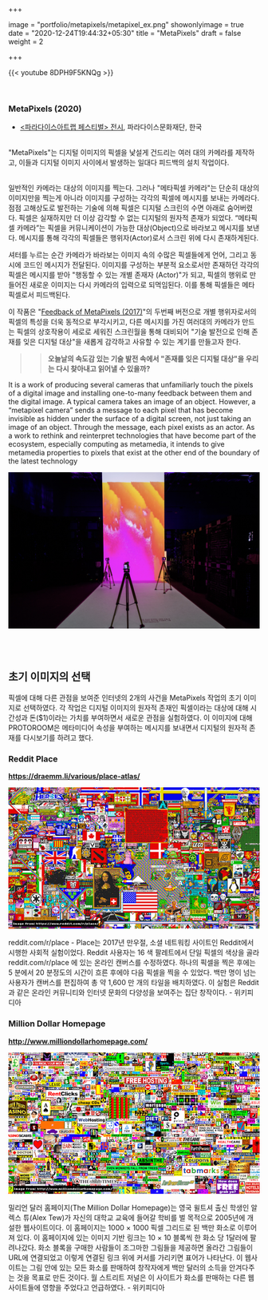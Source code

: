 +++

image = "portfolio/metapixels/metapixel_ex.png"
showonlyimage = true
date = "2020-12-24T19:44:32+05:30"
title = "MetaPixels"
draft = false
weight = 2

+++

 {{< youtube 8DPH9F5KNQg >}}


<br/>

### MetaPixels (2020)
- [<파라다이스아트랩 페스티벌> 전시](http://paradise-cf.or.kr/program/art_lab?menuitems=3), 파라다이스문화재단, 한국

<br/>
"MetaPixels"는 디지털 이미지의 픽셀을 낯설게 건드리는 여러 대의 카메라를 제작하고, 이들과 디지털 이미지 사이에서 발생하는 일대다 피드백의 설치 작업이다.
<br/><br/>

일반적인 카메라는 대상의 이미지를 찍는다. 그러나 "메타픽셀 카메라"는 단순히 대상의 이미지만을 찍는게 아니라 이미지를 구성하는 각각의 픽셀에 메시지를 보내는 카메라다. 점점 고해상도로 발전하는 기술에 의해  픽셀은 디지털 스크린의 수면 아래로 숨어버렸다. 픽셀은 실재하지만 더 이상 감각할 수 없는 디지털의 원자적 존재가 되었다. “메타픽셀 카메라”는 픽셀을 커뮤니케이션이 가능한 대상(Object)으로 바라보고 메시지를 보낸다. 메시지를 통해 각각의 픽셀들은 행위자(Actor)로서 스크린 위에 다시 존재하게된다.

셔터를 누르는 순간 카메라가 바라보는 이미지 속의 수많은 픽셀들에게 언어, 그리고 동시에 코드인 메시지가 전달된다. 이미지를 구성하는 부분적 요소로서만 존재하던 각각의 픽셀은 메시지를 받아 "행동할 수 있는 개별 존재자 (Actor)"가 되고, 픽셀의 행위로 만들어진 새로운 이미지는 다시 카메라의 입력으로 되먹임된다. 이를 통해 픽셀들은 메타픽셀로서 피드백된다.

이 작품은 "[Feedback of MetaPixels (2017)](/works/feedback-of-metapixels)"의 두번째 버전으로 개별 행위자로서의 픽셀의 특성을 더욱 동적으로 부각시키고, 다른 메시지를 가진 여러대의 카메라가 만드는 픽셀의 상호작용이 세로로 세워진 스크린월을 통해 대비되어 "기술 발전으로 인해 존재를 잊은 디지털 대상"을 새롭게 감각하고 사유할 수 있는 계기를 만들고자 한다.

>>**오늘날의 속도감 있는 기술 발전 속에서 "존재를 잊은 디지털 대상"을 우리는 다시 찾아내고 읽어낼 수 있을까?**

It is a work of producing several cameras that unfamiliarly touch the pixels of a digital image and installing one-to-many feedback between them and the digital image. A typical camera takes an image of an object. However, a “metapixel camera” sends a message to each pixel that has become invisible as hidden under the surface of a digital screen, not just taking an image of an object. Through the message, each pixel exists as an actor. As a work to rethink and reinterpret technologies that have become part of the ecosystem, especially computing as metamedia, it intends to give metamedia properties to pixels that exist at the other end of the boundary of the latest technology


![](./metapixels_02.png)


<br/><br/>
## 초기 이미지의 선택
픽셀에 대해 다른 관점을 보여준 인터넷의 2개의 사건을 MetaPixels 작업의 초기 이미지로 선택하였다. 각 작업은 디지털 이미지의 원자적 존재인 픽셀이라는 대상에 대해 시간성과 돈($1)이라는 가치를 부여하면서 새로운 관점을 실험하였다. 이 이미지에 대해 PROTOROOM은 메타미디어 속성을 부여하는 메시지를 보내면서 디지털의 원자적 존재를 다시보기를 하려고 했다.

### Reddit Place
**<https://draemm.li/various/place-atlas/>**

![](./init01.png)

reddit.com/r/place - Place는 2017년 만우절, 소셜 네트워킹 사이트인 Reddit에서 시행한 사회적 실험이었다. Reddit 사용자는 16 색 팔레트에서 단일 픽셀의 색상을 골라  reddit.com/r/place 에 있는 온라인 캔버스를 수정하였다. 하나의 픽셀을 찍은 후에는 5 분에서 20 분정도의 시간이 흐른 후에야 다음 픽셀을 찍을 수 있었다. 백만 명이 넘는 사용자가 캔버스를 편집하여 총 약 1,600 만 개의 타일을 배치하였다. 이 실험은 Reddit과 같은 온라인 커뮤니티와 인터넷 문화의 다양성을 보여주는 집단 창작이다. - 위키피디아

### Million Dollar Homepage

**<http://www.milliondollarhomepage.com/>**

![](./init02.png)

밀리언 달러 홈페이지(The Million Dollar Homepage)는 영국 윌트셔 출신 학생인 알렉스 튜(Alex Tew)가 자신의 대학교 교육에 들어갈 학비를 벌 목적으로 2005년에 개설한 웹사이트이다. 이 홈페이지는 1000 × 1000 픽셀 그리드로 된 백만 화소로 이루어져 있다. 이 홈페이지에 있는 이미지 기반 링크는 10 × 10 블록씩 한 화소 당 1달러에 팔려나갔다. 화소 블록을 구매한 사람들이 조그마한 그림들을 제공하면 올라간 그림들이 URL에 연결되었고 이렇게 연결된 링크 위에 커서를 가리키면 표어가 나타난다. 이 웹사이트는 그림 안에 있는 모든 화소를 판매하여 창작자에게 백만 달러의 소득을 안겨다주는 것을 목표로 만든 것이다. 월 스트리트 저널은 이 사이트가 화소를 판매하는 다른 웹사이트들에 영향을 주었다고 언급하였다. - 위키피디아

